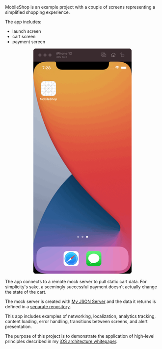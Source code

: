 MobileShop is an example project with a couple of screens representing a simplified shopping experience.

The app includes:
* launch screen
* cart screen
* payment screen

<p align="center">
  <img width="320" src="demo.gif">
</p>

The app connects to a remote mock server to pull static cart data. For simplicity's sake, a seemingly successful payment doesn't actually change the state of the cart.

The mock server is created with [My JSON Server](https://my-json-server.typicode.com/) and the data it returns is defined in a [separate repository](https://github.com/srstanic/ios-architecture-mock-api).

This app includes examples of networking, localization, analytics tracking, content loading, error handling, transitions between screens, and alert presentation.

The purpose of this project is to demonstrate the application of high-level principles described in my [iOS architecture whitepaper](https://dev.srdanstanic.com/ios/architecture/2020/10/13/ios-application-architecture-beyond-mvc-mvvm-viper/).

